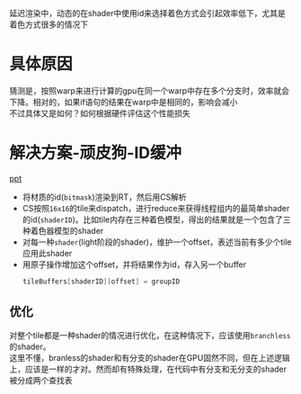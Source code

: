 延迟渲染中，动态的在shader中使用id来选择着色方式会引起效率低下，尤其是着色方式很多的情况下  
# 具体原因
猜测是，按照warp来进行计算的gpu在同一个warp中存在多个分支时，效率就会下降。相对的，如果if语句的结果在warp中是相同的，影响会减小  
不过具体又是如何？如何根据硬件评估这个性能损失  
# 解决方案-顽皮狗-ID缓冲
[ppt](http://advances.realtimerendering.com/s2016/s16_ramy_final.pptx)   
* 将材质的id(`bitmask`)渲染到RT，然后用CS解析  
* CS按照`16x16`的tile来dispatch，进行reduce来获得线程组内的最简单shader的id(`shaderID`)。比如tile内存在三种着色模型，得出的结果就是一个包含了三种着色器模型的shader  
* 对每一种`shader`(light阶段的shader)，维护一个offset，表述当前有多少个tile应用此shader
* 用原子操作增加这个offset，并将结果作为id，存入另一个buffer  
    ```cpp
    tileBuffers[shaderID][offset] = groupID
    ```
## 优化
对整个tile都是一种shader的情况进行优化，在这种情况下，应该使用`branchless`的shader。  
这里不懂，branless的shader和有分支的shader在GPU固然不同，但在上述逻辑上，应该是一样的才对。然而却有特殊处理，在代码中有分支和无分支的shader被分成两个查找表  
